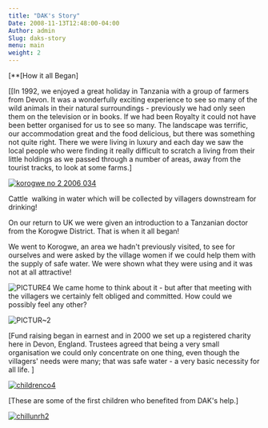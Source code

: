 ```yaml
---
title: "DAK's Story"
Date: 2008-11-13T12:48:00-04:00
Author: admin
Slug: daks-story
menu: main
weight: 2
---
```


[**[How it all Began]

[[In 1992, we enjoyed a great holiday in Tanzania with a group of farmers from Devon. It was a wonderfully exciting experience to see so many of the wild animals in their natural surroundings - previously we had only seen them on the television or in books. If we had been Royalty it could not have been better organised for us to see so many. The landscape was terrific, our accommodation great and the food delicious, but there was something not quite right. There we were living in luxury and each day we saw the local people who were finding it really difficult to scratch a living from their little holdings as we passed through a number of areas, away from the tourist tracks, to look at some farms.]

[![korogwe no 2 2006 034](/images/korogwe-no-2-2006-034.jpg)](/images/korogwe-no-2-2006-034.jpg)

Cattle  walking in water which will be collected by villagers downstream for drinking!

On our return to UK we were given an introduction to a Tanzanian doctor from the Korogwe District. That is when it all began!

We went to Korogwe, an area we hadn't previously visited, to see for ourselves and were asked by the village women if we could help them with the supply of safe water. We were shown what they were using and it was not at all attractive!

![PICTURE4](/images/PICTURE4.jpg) We came home to think about it - but after that meeting with the villagers we certainly felt obliged and committed. How could we possibly feel any other?

![PICTUR~2](/images/PICTUR2.jpg)

[Fund raising began in earnest and in 2000 we set up a registered charity here in Devon, England. Trustees agreed that being a very small organisation we could only concentrate on one thing, even though the villagers' needs were many; that was safe water - a very basic necessity for all life. ]

[![childrenco4](/images/childrenco4.jpg)](/images/childrenco4.jpg)

[These are some of the first children who benefited from DAK's help.]

[![chillunrh2](/images/chillunrh2.jpg)](/images/chillunrh2.jpg)
